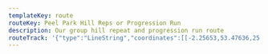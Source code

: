 ```yaml
---
templateKey: route
routeKey: Peel Park Hill Reps or Progression Run
description: Our group hill repeat and progression run route
routeTrack: '{"type":"LineString","coordinates":[[-2.25653,53.47636,25.74000],[-2.25646,53.47645,25.82000],[-2.25642,53.47645,25.90000],[-2.25626,53.47676,29.91000],[-2.25531,53.47661,31.43],[-2.25438,53.47646,33.05000],[-2.25407,53.47708,33.12000],[-2.25376,53.47770,32.28],[-2.25347,53.47830,31.20000],[-2.25318,53.47891,29.29000],[-2.25424,53.4791,28.18000],[-2.25441,53.47915,27.89],[-2.25449,53.47922,27.89],[-2.25463,53.47919,27.82],[-2.25464,53.47919,27.82],[-2.25449,53.47922,27.89],[-2.25468,53.47940,27.77000],[-2.25532,53.48007,27.57],[-2.25613,53.48082,27.90000],[-2.25634,53.48104,27.41000],[-2.25651,53.48114,27.14],[-2.25682,53.48149,26.73000],[-2.25712,53.48176,26.65000],[-2.25772,53.4823,28.07],[-2.25781,53.48246,28.84],[-2.25787,53.48260,28.84],[-2.25786,53.48276,29.86],[-2.25779,53.48288,29.86],[-2.25774,53.48315,30.46],[-2.25784,53.48323,30.46],[-2.25794,53.48328,30.59000],[-2.25942,53.48328,31.39],[-2.26091,53.48328,33.38],[-2.26221,53.48326,34.99],[-2.26351,53.48324,36.4],[-2.26441,53.48319,37.37],[-2.26526,53.48318,37.57000],[-2.26612,53.48318,37.98],[-2.26724,53.48304,38.96],[-2.26769,53.48303,38.96],[-2.26838,53.48307,39.39],[-2.26868,53.48311,39.39],[-2.26926,53.48325,39.37000],[-2.26990,53.48349,40.34],[-2.27056,53.48374,39.71],[-2.27073,53.48381,39.74],[-2.27062,53.48396,39.72000],[-2.27046,53.48390,39.64],[-2.27046,53.48467,35.23000],[-2.27046,53.48545,31.51],[-2.27033,53.48574,28.78]]}'
---
```

